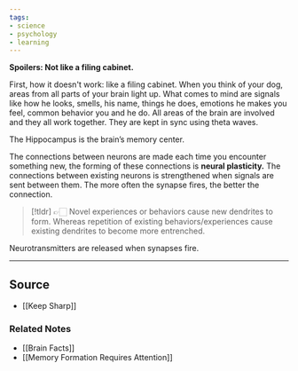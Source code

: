 ```yaml
---
tags:
- science
- psychology
- learning
---
```

**Spoilers: Not like a filing cabinet.**

First, how it doesn't work: like a filing cabinet. When you think of your dog, areas from all parts of your brain light up. What comes to mind are signals like how he looks, smells, his name, things he does, emotions he makes you feel, common behavior you and he do. All areas of the brain are involved and they all work together. They are kept in sync using theta waves.

The Hippocampus is the brain’s memory center.

The connections between neurons are made each time you encounter something new, the forming of these connections is **neural plasticity.** The connections between existing neurons is strengthened when signals are sent between them. The more often the synapse fires, the better the connection.

> [!tldr] 👉🏻 Novel experiences or behaviors cause new dendrites to form. Whereas repetition of existing behaviors/experiences cause existing dendrites to become more entrenched.

Neurotransmitters are released when synapses fire.

---

## Source
- [[Keep Sharp]]

### Related Notes
- [[Brain Facts]] 
- [[Memory Formation Requires Attention]]